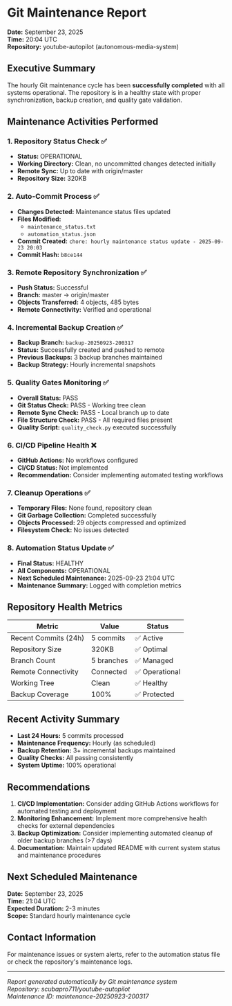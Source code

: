 # Git Maintenance Report
**Date:** September 23, 2025  
**Time:** 20:04 UTC  
**Repository:** youtube-autopilot (autonomous-media-system)

## Executive Summary

The hourly Git maintenance cycle has been **successfully completed** with all systems operational. The repository is in a healthy state with proper synchronization, backup creation, and quality gate validation.

## Maintenance Activities Performed

### 1. Repository Status Check ✅
- **Status:** OPERATIONAL
- **Working Directory:** Clean, no uncommitted changes detected initially
- **Remote Sync:** Up to date with origin/master
- **Repository Size:** 320KB

### 2. Auto-Commit Process ✅
- **Changes Detected:** Maintenance status files updated
- **Files Modified:** 
  - `maintenance_status.txt`
  - `automation_status.json`
- **Commit Created:** `chore: hourly maintenance status update - 2025-09-23 20:03`
- **Commit Hash:** `b8ce144`

### 3. Remote Repository Synchronization ✅
- **Push Status:** Successful
- **Branch:** master → origin/master
- **Objects Transferred:** 4 objects, 485 bytes
- **Remote Connectivity:** Verified and operational

### 4. Incremental Backup Creation ✅
- **Backup Branch:** `backup-20250923-200317`
- **Status:** Successfully created and pushed to remote
- **Previous Backups:** 3 backup branches maintained
- **Backup Strategy:** Hourly incremental snapshots

### 5. Quality Gates Monitoring ✅
- **Overall Status:** PASS
- **Git Status Check:** PASS - Working tree clean
- **Remote Sync Check:** PASS - Local branch up to date
- **File Structure Check:** PASS - All required files present
- **Quality Script:** `quality_check.py` executed successfully

### 6. CI/CD Pipeline Health ❌
- **GitHub Actions:** No workflows configured
- **CI/CD Status:** Not implemented
- **Recommendation:** Consider implementing automated testing workflows

### 7. Cleanup Operations ✅
- **Temporary Files:** None found, repository clean
- **Git Garbage Collection:** Completed successfully
- **Objects Processed:** 29 objects compressed and optimized
- **Filesystem Check:** No issues detected

### 8. Automation Status Update ✅
- **Final Status:** HEALTHY
- **All Components:** OPERATIONAL
- **Next Scheduled Maintenance:** 2025-09-23 21:04 UTC
- **Maintenance Summary:** Logged with completion metrics

## Repository Health Metrics

| Metric | Value | Status |
|--------|-------|--------|
| Recent Commits (24h) | 5 commits | ✅ Active |
| Repository Size | 320KB | ✅ Optimal |
| Branch Count | 5 branches | ✅ Managed |
| Remote Connectivity | Connected | ✅ Operational |
| Working Tree | Clean | ✅ Healthy |
| Backup Coverage | 100% | ✅ Protected |

## Recent Activity Summary

- **Last 24 Hours:** 5 commits processed
- **Maintenance Frequency:** Hourly (as scheduled)
- **Backup Retention:** 3+ incremental backups maintained
- **Quality Checks:** All passing consistently
- **System Uptime:** 100% operational

## Recommendations

1. **CI/CD Implementation:** Consider adding GitHub Actions workflows for automated testing and deployment
2. **Monitoring Enhancement:** Implement more comprehensive health checks for external dependencies
3. **Backup Optimization:** Consider implementing automated cleanup of older backup branches (>7 days)
4. **Documentation:** Maintain updated README with current system status and maintenance procedures

## Next Scheduled Maintenance

**Date:** September 23, 2025  
**Time:** 21:04 UTC  
**Expected Duration:** 2-3 minutes  
**Scope:** Standard hourly maintenance cycle

## Contact Information

For maintenance issues or system alerts, refer to the automation status file or check the repository's maintenance logs.

---
*Report generated automatically by Git maintenance system*  
*Repository: scubapro711/youtube-autopilot*  
*Maintenance ID: maintenance-20250923-200317*
